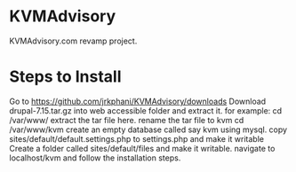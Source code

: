 KVMAdvisory
===========

KVMAdvisory.com revamp project.

Steps to Install
================
Go to https://github.com/jrkphani/KVMAdvisory/downloads
Download drupal-7.15.tar.gz into web accessible folder and extract it.
	for example:
		cd /var/www/
		extract the tar file here.
		rename the tar file to kvm
		cd /var/www/kvm
create an empty database called say kvm using mysql.
copy sites/default/default.settings.php to settings.php and make it writable
Create a folder called sites/default/files and make it writable.
navigate to localhost/kvm and follow the installation steps.

